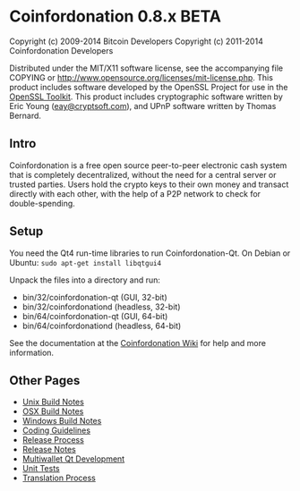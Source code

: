 Coinfordonation 0.8.x BETA
====================

Copyright (c) 2009-2014 Bitcoin Developers
Copyright (c) 2011-2014 Coinfordonation Developers

Distributed under the MIT/X11 software license, see the accompanying
file COPYING or http://www.opensource.org/licenses/mit-license.php.
This product includes software developed by the OpenSSL Project for use in the [OpenSSL Toolkit](http://www.openssl.org/). This product includes
cryptographic software written by Eric Young ([eay@cryptsoft.com](mailto:eay@cryptsoft.com)), and UPnP software written by Thomas Bernard.


Intro
---------------------
Coinfordonation is a free open source peer-to-peer electronic cash system that is
completely decentralized, without the need for a central server or trusted
parties.  Users hold the crypto keys to their own money and transact directly
with each other, with the help of a P2P network to check for double-spending.


Setup
---------------------
You need the Qt4 run-time libraries to run Coinfordonation-Qt. On Debian or Ubuntu:
	`sudo apt-get install libqtgui4`

Unpack the files into a directory and run:

- bin/32/coinfordonation-qt (GUI, 32-bit)
- bin/32/coinfordonationd (headless, 32-bit)
- bin/64/coinfordonation-qt (GUI, 64-bit)
- bin/64/coinfordonationd (headless, 64-bit)

See the documentation at the [Coinfordonation Wiki](http://coinfordonation.info)
for help and more information.


Other Pages
---------------------
- [Unix Build Notes](build-unix.md)
- [OSX Build Notes](build-osx.md)
- [Windows Build Notes](build-msw.md)
- [Coding Guidelines](coding.md)
- [Release Process](release-process.md)
- [Release Notes](release-notes.md)
- [Multiwallet Qt Development](multiwallet-qt.md)
- [Unit Tests](unit-tests.md)
- [Translation Process](translation_process.md)
